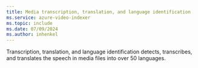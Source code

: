 ```yaml
---
title: Media transcription, translation, and language identification
ms.service: azure-video-indexer
ms.topic: include
ms.date: 07/09/2024
ms.author: inhenkel
---
```


Transcription, translation, and language identification detects, transcribes, and translates the speech in media files into over 50 languages.
